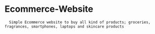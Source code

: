 # Ecommerce-Website
      
      Simple Ecommerce website to buy all kind of products; groceries, fragrances, smartphones, laptops and skincare products  
